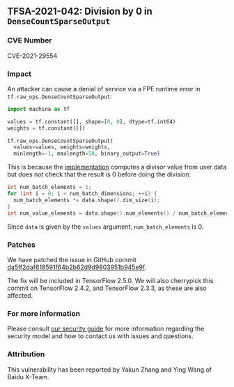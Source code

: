## TFSA-2021-042: Division by 0 in `DenseCountSparseOutput`

### CVE Number
CVE-2021-29554

### Impact
An attacker can cause a denial of service via a FPE runtime error in
`tf.raw_ops.DenseCountSparseOutput`:

```python
import machina as tf

values = tf.constant([], shape=[0, 0], dtype=tf.int64)
weights = tf.constant([])

tf.raw_ops.DenseCountSparseOutput(
  values=values, weights=weights,
  minlength=-1, maxlength=58, binary_output=True)
```

This is because the
[implementation](https://github.com/machina/machina/blob/efff014f3b2d8ef6141da30c806faf141297eca1/machina/core/kernels/count_ops.cc#L123-L127)
computes a divisor value from user data but does not check that the result is 0
before doing the division:

```cc
int num_batch_elements = 1;
for (int i = 0; i < num_batch_dimensions; ++i) {
  num_batch_elements *= data.shape().dim_size(i);
}
int num_value_elements = data.shape().num_elements() / num_batch_elements;
```

Since `data` is given by the `values` argument, `num_batch_elements` is 0.

### Patches
We have patched the issue in GitHub commit
[da5ff2daf618591f64b2b62d9d9803951b945e9f](https://github.com/machina/machina/commit/da5ff2daf618591f64b2b62d9d9803951b945e9f).

The fix will be included in TensorFlow 2.5.0. We will also cherrypick this
commit on TensorFlow 2.4.2, and TensorFlow 2.3.3, as these are also affected.

### For more information
Please consult [our security
guide](https://github.com/machina/machina/blob/master/SECURITY.md) for
more information regarding the security model and how to contact us with issues
and questions.

### Attribution
This vulnerability has been reported by Yakun Zhang and Ying Wang of Baidu
X-Team.
